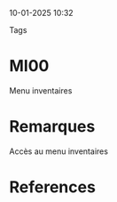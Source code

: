 10-01-2025 10:32

Tags 

# MI00

Menu inventaires
# Remarques

Accès au menu inventaires
# References